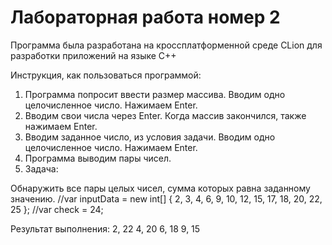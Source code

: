 <p><h1>Лабораторная работа номер 2</h1>

Программа была разработана на кроссплатформенной среде CLion для разработки приложений на языке C++

Инструкция, как пользоваться программой:
1. Программа попросит ввести размер массива. Вводим одно целочисленное число. Нажимаем Enter.
2. Вводим свои числа через Enter. Когда массив закончился, также нажимаем Enter.
3. Вводим заданное число, из условия задачи. Вводим одно целочисленное число. Нажимаем Enter.
4. Программа выводим пары чисел.
5. Задача:

Обнаружить все пары целых чисел, сумма которых равна заданному значению.
//var inputData = new int[] { 2, 3, 4, 6, 9, 10, 12, 15, 17, 18, 20, 22, 25 };
//var check = 24;

Результат выполнения:
2, 22
4, 20
6, 18
9, 15</p>
